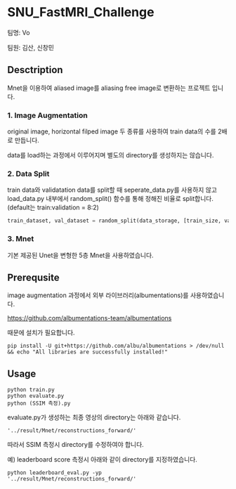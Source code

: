 # SNU_FastMRI_Challenge

팀명: Vo

팀원: 김산, 신창민

## Desctription

Mnet을 이용하여 aliased image를 aliasing free image로 변환하는 프로젝트 입니다.

### 1. Image Augmentation

original image, horizontal filped image 두 종류를 사용하여 train data의 수를 2배로 만듭니다.

data를 load하는 과정에서 이루어지며 별도의 directory를 생성하지는 않습니다.

### 2. Data Split

train data와 validatation data를 split할 때 seperate_data.py를 사용하지 않고 load_data.py 내부에서 random_split() 함수를 통해 정해진 비율로 split합니다. (default는 train:validation = 8:2)

``` Python
train_dataset, val_dataset = random_split(data_storage, [train_size, val_size])
```

### 3. Mnet

기본 제공된 Unet을 변형한 5층 Mnet을 사용하였습니다.

## Prerequsite

image augmentation 과정에서 외부 라이브러리(albumentations)를 사용하였습니다.

<https://github.com/albumentations-team/albumentations>

때문에 설치가 필요합니다.

```
pip install -U git+https://github.com/albu/albumentations > /dev/null && echo "All libraries are successfully installed!"
```

## Usage

```
python train.py
python evaluate.py
python (SSIM 측정).py
```

evaluate.py가 생성하는 최종 영상의 directory는 아래와 같습니다.

```
'../result/Mnet/reconstructions_forward/'
```

따라서 SSIM 측정시 directory를 수정하여야 합니다.

예) leaderboard score 측정시 아래와 같이 directory를 지정하였습니다.

```
python leaderboard_eval.py -yp '../result/Mnet/reconstructions_forward/'
```
